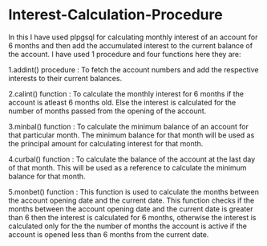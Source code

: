 # Interest-Calculation-Procedure

In this I have used plpgsql for calculating monthly interest of an account for 6 months and then add the accumulated interest to the current balance of the account.
I have used 1 procedure and four functions here they are:

1.addint() procedure : To fetch the account numbers and add the respective interests to their current balances.

2.calint() function : To calculate the monthly interest for 6 months if the account is atleast 6  months old. Else the interest is calculated for the number of months passed from the opening of the account.

3.minbal() function : To calculate the minimum balance of an account for that particular month. The minimum balance for that month will be used as the principal amount for calculating interest for that month.

4.curbal() function : To calculate the balance of the account at the last day of that month. This will be used as a reference to calculate the minimum balance for that month.

5.monbet() function : This function is used to calculate the months between the account opening date and the current date. This function checks if the months between the account opening date and the current date is greater than 6 then the interest is calculated for 6 months, otherwise the interest is calculated only for the the number of months the account is active if the account is opened less than 6 months from the current date. 

